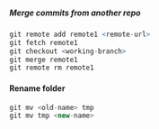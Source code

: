 ##### Merge commits from another repo

```R
git remote add remote1 <remote-url>
git fetch remote1
git checkout <working-branch>
git merge remote1
git remote rm remote1
```

#### Rename folder
```php
git mv <old-name> tmp
git mv tmp <new-name>
```
